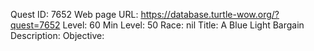 Quest ID: 7652
Web page URL: https://database.turtle-wow.org/?quest=7652
Level: 60
Min Level: 50
Race: nil
Title: A Blue Light Bargain
Description: 
Objective: 
